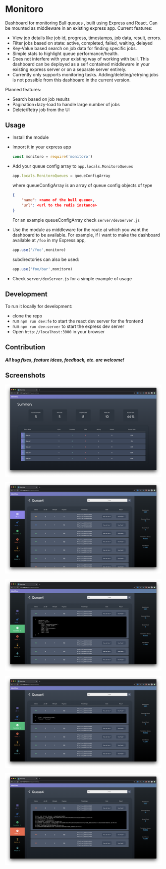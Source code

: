 # Monitoro
Dashboard for monitoring Bull queues , built using Express and React. Can be mounted as middleware in an existing express app.
Current features:
 - View job details like job id, progress, timestamps, job data, result, errors.
 - Filter jobs based on state: active, completed, failed, waiting, delayed
 - Key-Value based search on job data for finding specific jobs.
 - Simple stats to highlight queue performance/health.
 - Does not interfere with your existing way of working with bull. This dashboard can be deployed as a self contained middleware in your existing express server or on a separate server entirely.
 - Currently only supports monitoring tasks.  Adding/deleting/retrying jobs is not possible from this dashboard in the current version.
 
Planned features:
 - Search based on job results
 - Pagination+lazy-load to handle large number of jobs
 - Delete/Retry job from the UI
 


## Usage
 - Install the module
 - Import it in your express app
    ```javascript 
    const monitoro = require('monitoro')
    ```
 - Add your queue config array to `app.locals.MonitoroQueues`
    ```javascript
    app.locals.MonitoroQueues = queueConfigArray
    ```
    where queueConfigArray is an array of queue config objects of type
    ```json
    {
        "name": <name of the bull queue>,
        "url": <url to the redis instance>
    }
    ```
    For an example queueConfigArray check `server/devServer.js`
    
 - Use the module as middleware for the route at which you want the dashboard to be available. For example, if I want to make the dashboard available at `/foo` in my Express app, 
    ```javascript
    app.use('/foo',monitoro)
    ```
    subdirectories can also be used:
    ```javascript
    app.use('foo/bar',monitoro)
    ```
 - Check `server/devServer.js` for a simple example of usage
 

## Development
To run it locally for development:
 - clone the repo
 - run `npm run dev:fe` to start the react dev server for the frontend
 - run `npm run dev:server` to start the express dev server
 - Open `http://localhost:3000` in your browser


## Contribution
##### All bug fixes, feature ideas, feedback, etc. are welcome!


## Screenshots
![Screenshot](https://raw.githubusercontent.com/AbhilashJN/monitoro/master/docs/screenshots/ss1.png)

![Screenshot](https://raw.githubusercontent.com/AbhilashJN/monitoro/master/docs/screenshots/ss2.png)

![Screenshot](https://raw.githubusercontent.com/AbhilashJN/monitoro/master/docs/screenshots/ss3.png)

![Screenshot](https://raw.githubusercontent.com/AbhilashJN/monitoro/master/docs/screenshots/ss4.png)

![Screenshot](https://raw.githubusercontent.com/AbhilashJN/monitoro/master/docs/screenshots/ss5.png)